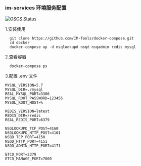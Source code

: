 ### im-services 环境服务配置

[![OSCS Status](https://www.oscs1024.com/platform/badge/IM-Tools/Im-Services.svg?size=small)](https://www.oscs1024.com/project/IM-Tools/Im-Services?ref=badge_small)

  1.安装使用
```shell
  git clone https://github.com/IM-Tools/docker-compose.git
  cd docker
  docker-compose up -d nsqlookupd nsqd nsqadmin redis mysql
```  
  2.查看容器
```shell
  docker-compose ps
```
  3.配置 .env 文件
  
```shell
MYSQL_VERSION=5.7
MYSQL_DIR=./mysql
REAL_MYSQL_PORT=3306
MYSQL_ROOT_PASSWORD=123456
MYSQL_ROOT_HOST=%

REDIS_VERSION=latest
REDIS_DIR=/redis
REAL_REDIS_PORT=6379

NSQLOOKUPD_TCP_POST=4160
NSQLOOKUPD_HTTP_POST=4161
NSQD_TCP_PORT=4150
NSQD_HTTP_PORT=4151
NSQD_ADMIN_HTTP_PORT=4171

ETCD_PORT=2379
ETCD_MANAGE_PORT=7000
```